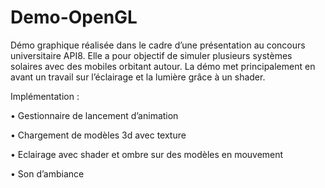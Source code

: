 # Demo-OpenGL
Démo graphique réalisée dans le cadre d’une présentation au concours universitaire API8. Elle a pour objectif de simuler plusieurs systèmes solaires avec des mobiles orbitant autour. La démo met principalement en avant un travail sur l’éclairage et la lumière grâce à un shader.

Implémentation :

• Gestionnaire de lancement d’animation

• Chargement de modèles 3d avec texture

• Eclairage avec shader et ombre sur des modèles en mouvement

• Son d’ambiance
